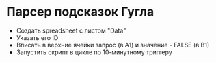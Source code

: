 # Парсер подсказок Гугла

- Создать spreadsheet c листом "Data"
- Указать его ID
- Вписать в верхние ячейки запрос (в А1) и значение - FALSE (в B1)
- Запустить скрипт в цикле по 10-минутному триггеру
